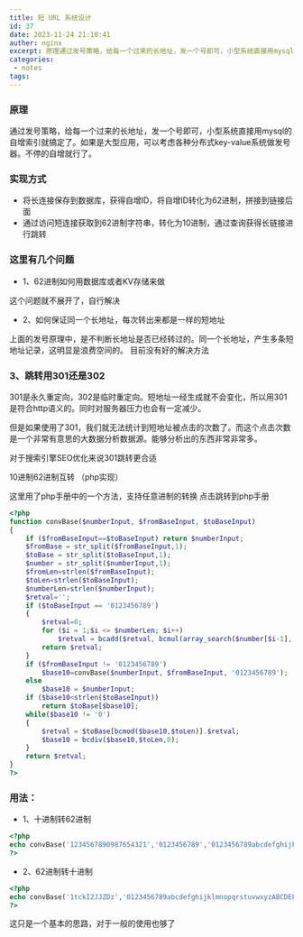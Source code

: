 ```yaml
---
title: 短 URL 系统设计
id: 37
date: 2023-11-24 21:10:41
auther: nginx
excerpt: 原理通过发号策略，给每一个过来的长地址，发一个号即可，小型系统直接用mysql的自增索引就搞定了。如果是大型应用，可以考虑各种分布式key-value系统做发号器。不停的自增就行了。实现方式将长连接保存到数据库，获得自增ID，将自增ID转化为62进制，拼接到链接后面通过访问短连接获取到62进制字符串
categories:
 - notes
tags: 
---
```


### 原理

通过发号策略，给每一个过来的长地址，发一个号即可，小型系统直接用mysql的自增索引就搞定了。如果是大型应用，可以考虑各种分布式key-value系统做发号器。不停的自增就行了。

### 实现方式

- 将长连接保存到数据库，获得自增ID，将自增ID转化为62进制，拼接到链接后面
- 通过访问短连接获取到62进制字符串，转化为10进制，通过查询获得长链接进行跳转

### 这里有几个问题

- 1、62进制如何用数据库或者KV存储来做

这个问题就不展开了，自行解决

- 2、如何保证同一个长地址，每次转出来都是一样的短地址

上面的发号原理中，是不判断长地址是否已经转过的。同一个长地址，产生多条短地址记录，这明显是浪费空间的。
目前没有好的解决方法

### 3、跳转用301还是302

301是永久重定向，302是临时重定向。短地址一经生成就不会变化，所以用301是符合http语义的。同时对服务器压力也会有一定减少。

但是如果使用了301，我们就无法统计到短地址被点击的次数了。而这个点击次数是一个非常有意思的大数据分析数据源。能够分析出的东西非常非常多。

对于搜索引擎SEO优化来说301跳转更合适

10进制62进制互转 （php实现）

这里用了php手册中的一个方法，支持任意进制的转换
点击跳转到php手册

```php
<?php
function convBase($numberInput, $fromBaseInput, $toBaseInput)
{
    if ($fromBaseInput==$toBaseInput) return $numberInput;
    $fromBase = str_split($fromBaseInput,1);
    $toBase = str_split($toBaseInput,1);
    $number = str_split($numberInput,1);
    $fromLen=strlen($fromBaseInput);
    $toLen=strlen($toBaseInput);
    $numberLen=strlen($numberInput);
    $retval='';
    if ($toBaseInput == '0123456789')
    {
        $retval=0;
        for ($i = 1;$i <= $numberLen; $i++)
            $retval = bcadd($retval, bcmul(array_search($number[$i-1], $fromBase),bcpow($fromLen,$numberLen-$i)));
        return $retval;
    }
    if ($fromBaseInput != '0123456789')
        $base10=convBase($numberInput, $fromBaseInput, '0123456789');
    else
        $base10 = $numberInput;
    if ($base10<strlen($toBaseInput))
        return $toBase[$base10];
    while($base10 != '0')
    {
        $retval = $toBase[bcmod($base10,$toLen)].$retval;
        $base10 = bcdiv($base10,$toLen,0);
    }
    return $retval;
}
?>
```

### 用法：
- 1、十进制转62进制

```php
<?php
echo convBase('1234567890987654321','0123456789','0123456789abcdefghijklmnopqrstuvwxyzABCDEFGHIJKLMNOPQRSTUVWXYZ');
?>
```

- 2、62进制转十进制

```php
<?php
echo convBase('1tckI2JJZDz','0123456789abcdefghijklmnopqrstuvwxyzABCDEFGHIJKLMNOPQRSTUVWXYZ','0123456789');
?>
```
这只是一个基本的思路，对于一般的使用也够了